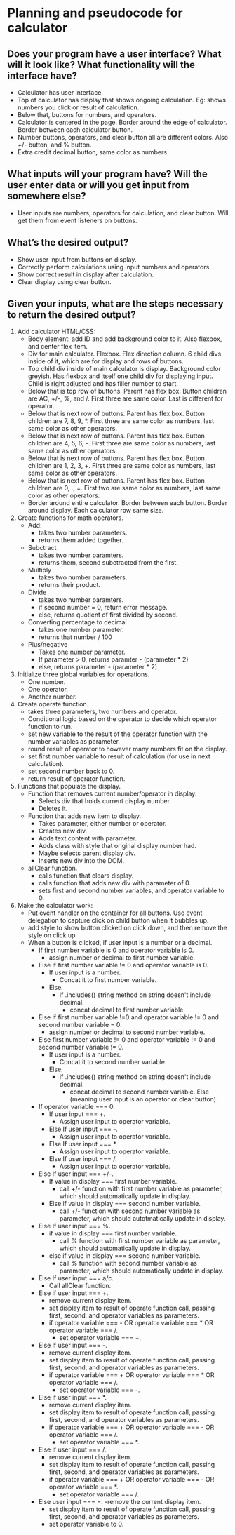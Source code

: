 # Planning and pseudocode for calculator
## Does your program have a user interface? What will it look like? What functionality will the interface have?
- Calculator has user interface. 
- Top of calculator has display that shows ongoing calculation. Eg: shows numbers you click or result of calculation. 
- Below that, buttons for numbers, and operators. 
- Calculator is centered in the page. Border around the edge of calculator. Border between each calculator button. 
- Number buttons, operators, and clear button all are different colors. Also +/- button, and % button. 
- Extra credit decimal button, same color as numbers. 
## What inputs will your program have? Will the user enter data or will you get input from somewhere else?
- User inputs are numbers, operators for calculation, and clear button. Will get them from event listeners on buttons. 
## What’s the desired output?
- Show user input from buttons on display. 
- Correctly perform calculations using input numbers and operators. 
- Show correct result in display after calculation. 
- Clear display using clear button. 
## Given your inputs, what are the steps necessary to return the desired output?
1. Add calculator HTML/CSS: 
    - Body element: add ID and add background color to it. Also flexbox, and center flex item. 
    - Div for main calculator. Flexbox. Flex direction column. 6 child divs inside of it, which are for display and rows of buttons. 
    - Top child div inside of main calculator is display. Background color greyish. Has flexbox and itself one child div for displaying input. Child is right adjusted and has filler number to start. 
    - Below that is top row of buttons. Parent has flex box. Button children are AC, +/-, %, and /. First three are same color. Last is different for operator. 
    - Below that is next row of buttons. Parent has flex box. Button children are 7, 8, 9, *. First three are same color as numbers, last same color as other operators. 
    - Below that is next row of buttons. Parent has flex box. Button children are 4, 5, 6, -. First three are same color as numbers, last same color as other operators.
    - Below that is next row of buttons. Parent has flex box. Button children are 1, 2, 3, +. First three are same color as numbers, last same color as other operators.
    - Below that is next row of buttons. Parent has flex box. Button children are 0, ., =. First two are same color as numbers, last same color as other operators.
    - Border around entire calculator. Border between each button. Border around display. Each calculator row same size. 
2. Create functions for math operators. 
    - Add: 
        - takes two number parameters. 
        - returns them added together. 
    - Subctract
        - takes two number paramters. 
        - returns them, second subctracted from the first. 
    - Multiply 
        - takes two number parameters. 
        - returns their product. 
    - Divide 
        - takes two number paramters. 
        - if second number = 0, return error message. 
        - else, returns quotient of first divided by second. 
    - Converting percentage to decimal 
        - takes one number parameter. 
        - returns that number / 100
    - Plus/negative
        - Takes one number parameter. 
        - If parameter > 0, returns paramter - (parameter * 2)
        - else, returns parameter - (parameter * 2)
3. Initialize three global variables for operations. 
    - One number. 
    - One operator. 
    - Another number. 
4. Create operate function. 
    - takes three parameters, two numbers and operator. 
    - Conditional logic based on the operator to decide which operator function to run. 
    - set new variable to the result of the operator function with the number variables as parameter. 
    - round result of operator to however many numbers fit on the display. 
    - set first number variable to result of calculation (for use in next calculation). 
    - set second number back to 0. 
    - return result of operator function. 
5. Functions that populate the display. 
    - Function that removes current number/operator in display. 
        -  Selects div that holds current display number. 
        -  Deletes it. 
    - Function that adds new item to display. 
        - Takes parameter, either number or operator. 
        - Creates new div. 
        - Adds text content with parameter. 
        - Adds class with style that original display number had. 
        - Maybe selects parent display div. 
        - Inserts new div into the DOM. 
    - allClear function. 
        - calls function that clears display. 
        - calls function that adds new div with parameter of 0. 
        - sets first and second number variables, and operator variable to 0. 
6. Make the calculator work: 
    - Put event handler on the container for all buttons. Use event delegation to capture click on child button when it bubbles up. 
    - add style to show button clicked on click down, and then remove the style on click up. 
    - When a button is clicked, if user input is a number or a decimal.
        - If first number variable is 0 and operator variable is 0. 
            - assign number or decimal to first number variable. 
        - Else if first number variable != 0 and operator variable is 0. 
            - If user input is a number. 
                - Concat it to first number variable. 
            - Else. 
                - if .includes() string method on string doesn't include decimal. 
                    - concat decimal to first number variable. 
        - Else if first number variable !=0 and operator variable != 0 and second number variable = 0. 
            - assign number or decimal to second number variable. 
        - Else first number variable != 0 and operator variable != 0 and second number variable != 0. 
            - If user input is a number. 
                - Concat it to second number variable. 
            - Else. 
                - if .includes() string method on string doesn't include decimal. 
                    - concat decimal to second number variable. 
    Else (meaning user input is an operator or clear button). 
        - If operator variable === 0. 
            - If user input === +. 
                - Assign user input to operator variable. 
            - Else If user input === -.
                - Assign user input to operator variable. 
            - Else If user input === *. 
                - Assign user input to operator variable. 
            - Else If user input === /. 
                - Assign user input to operator variable. 
        - Else If user input === +/-. 
            - If value in display === first number variable.  
                - call +/- function with first number variable as parameter, which should automatically update in display.
            - Else if value in display === second number variable. 
                - call +/- function with second number variable as parameter, which should autotmatically update in display. 
        - Else If user input === %. 
            - if value in display === first number variable. 
                - call % function with first number variable as parameter, which should automatically update in display.
            - else if value in display === second number variable. 
                - call % function with second number variable as parameter, which should automatically update in display.
        - Else If user input === a/c. 
            - Call allClear function. 
        - Else if user input === +. 
            - remove current display item. 
            - set display item to result of operate function call, passing first, second, and operator variables as parameters.
            - if operator variable === - OR operator variable === * OR operator variable === /. 
                - set operator variable === +. 
        - Else if user input === -. 
            - remove current display item. 
            - set display item to result of operate function call, passing first, second, and operator variables as parameters.
            - if operator variable === + OR operator variable === * OR operator variable === /. 
                - set operator variable === -. 
        - Else if user input === *. 
            - remove current display item. 
            - set display item to result of operate function call, passing first, second, and operator variables as parameters.
            - if operator variable === + OR operator variable === - OR operator variable === /. 
                - set operator variable === *. 
        - Else if user input === /. 
            - remove current display item. 
            - set display item to result of operate function call, passing first, second, and operator variables as parameters.
            - if operator variable === + OR operator variable === - OR operator variable === *. 
                - set operator variable === /. 
        - Else user input === =. 
            -remove the current display item. 
            - set display item to result of operate function call, passing first, second, and operator variables as parameters. 
            - set operator variable to 0. 




        

    


